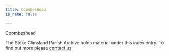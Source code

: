 ```yaml
---
title: Coombeshead
is_name: false

---
```


Coombeshead


The Stoke Climsland Parish Archive holds material under this index entry. To find out more please [contact us](/contact/)
